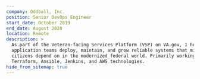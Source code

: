```yaml
---
company: Oddball, Inc.
position: Senior DevOps Engineer
start_date: October 2019
end_date: August 2020
location: Remote
description: >
  As part of the Veteran-facing Services Platform (VSP) on VA.gov, I helped
  application teams deploy, maintain, and grow reliable systems that millions of
  citizens depend on in the modernized federal world. Primarily working with
  Terraform, Ansible, Jenkins, and AWS technologies.
hide_from_sitemap: true
---
```

